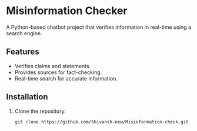# Misinformation Checker

A Python-based chatbot project that verifies information in real-time using a search engine.

## Features
- Verifies claims and statements.
- Provides sources for fact-checking.
- Real-time search for accurate information.

## Installation
1. Clone the repository:
   ```bash
   git clone https://github.com/Shivansh-new/Misinformation-check.git
